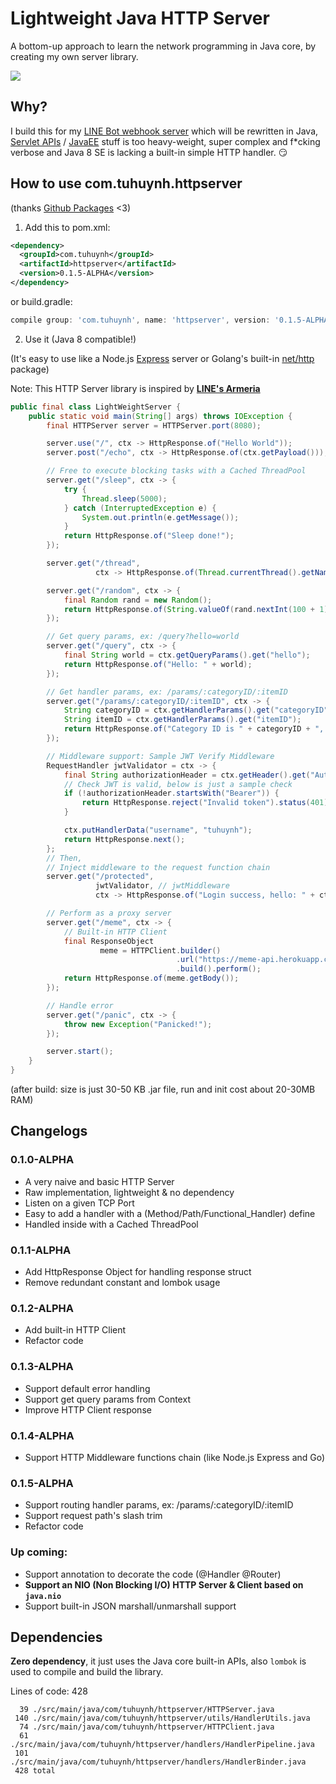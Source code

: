 # Lightweight Java HTTP Server

A bottom-up approach to learn the network programming in Java core, by creating my own server library.

![](https://miro.medium.com/max/1400/1*ziPHz443ne9yNwK0CmA0lQ.png)

## Why?

I build this for my [LINE Bot webhook server](https://github.com/huynhminhtufu/line-bot) which will be rewritten in Java, [Servlet APIs](https://docs.oracle.com/javaee/7/api/javax/servlet/package-summary.html) / [JavaEE](https://www.oracle.com/java/technologies/java-ee-glance.html) stuff is too heavy-weight, super complex and f*cking verbose and Java 8 SE is lacking a built-in simple HTTP handler. :smirk:

## How to use com.tuhuynh.httpserver

(thanks [Github Packages](https://github.com/huynhminhtufu/httpserver/packages/309436) <3)

1. Add this to pom.xml:

```xml
<dependency>
  <groupId>com.tuhuynh</groupId>
  <artifactId>httpserver</artifactId>
  <version>0.1.5-ALPHA</version>
</dependency>
```

or build.gradle:

```groovy
compile group: 'com.tuhuynh', name: 'httpserver', version: '0.1.5-ALPHA'
```

2. Use it (Java 8 compatible!)

(It's easy to use like a Node.js [Express](https://expressjs.com/) server or Golang's built-in [net/http](https://golang.org/pkg/net/http/) package)

Note: This HTTP Server library is inspired by **[LINE's Armeria](https://armeria.dev/)**

```java
public final class LightWeightServer {
    public static void main(String[] args) throws IOException {
        final HTTPServer server = HTTPServer.port(8080);

        server.use("/", ctx -> HttpResponse.of("Hello World"));
        server.post("/echo", ctx -> HttpResponse.of(ctx.getPayload()));

        // Free to execute blocking tasks with a Cached ThreadPool
        server.get("/sleep", ctx -> {
            try {
                Thread.sleep(5000);
            } catch (InterruptedException e) {
                System.out.println(e.getMessage());
            }
            return HttpResponse.of("Sleep done!");
        });

        server.get("/thread",
                   ctx -> HttpResponse.of(Thread.currentThread().getName()));

        server.get("/random", ctx -> {
            final Random rand = new Random();
            return HttpResponse.of(String.valueOf(rand.nextInt(100 + 1)));
        });

        // Get query params, ex: /query?hello=world
        server.get("/query", ctx -> {
            final String world = ctx.getQueryParams().get("hello");
            return HttpResponse.of("Hello: " + world);
        });

        // Get handler params, ex: /params/:categoryID/:itemID
        server.get("/params/:categoryID/:itemID", ctx -> {
            String categoryID = ctx.getHandlerParams().get("categoryID");
            String itemID = ctx.getHandlerParams().get("itemID");
            return HttpResponse.of("Category ID is " + categoryID + ", Item ID is " + itemID);
        });

        // Middleware support: Sample JWT Verify Middleware
        RequestHandler jwtValidator = ctx -> {
            final String authorizationHeader = ctx.getHeader().get("Authorization");
            // Check JWT is valid, below is just a sample check
            if (!authorizationHeader.startsWith("Bearer")) {
                return HttpResponse.reject("Invalid token").status(401);
            }

            ctx.putHandlerData("username", "tuhuynh");
            return HttpResponse.next();
        };
        // Then,
        // Inject middleware to the request function chain
        server.get("/protected",
                   jwtValidator, // jwtMiddleware
                   ctx -> HttpResponse.of("Login success, hello: " + ctx.getHandlerData("username")));

        // Perform as a proxy server
        server.get("/meme", ctx -> {
            // Built-in HTTP Client
            final ResponseObject
                    meme = HTTPClient.builder()
                                     .url("https://meme-api.herokuapp.com/gimme").method("GET")
                                     .build().perform();
            return HttpResponse.of(meme.getBody());
        });

        // Handle error
        server.get("/panic", ctx -> {
            throw new Exception("Panicked!");
        });

        server.start();
    }
}
```

(after build: size is just 30-50 KB .jar file, run and init cost about 20-30MB RAM)

## Changelogs

### 0.1.0-ALPHA

- A very naive and basic HTTP Server
- Raw implementation, lightweight & no dependency
- Listen on a given TCP Port
- Easy to add a handler with a (Method/Path/Functional_Handler) define
- Handled inside with a Cached ThreadPool

### 0.1.1-ALPHA

- Add HttpResponse Object for handling response struct
- Remove redundant constant and lombok usage

### 0.1.2-ALPHA

- Add built-in HTTP Client
- Refactor code

### 0.1.3-ALPHA

- Support default error handling
- Support get query params from Context
- Improve HTTP Client response

### 0.1.4-ALPHA

- Support HTTP Middleware functions chain (like Node.js Express and Go)

### 0.1.5-ALPHA

- Support routing handler params, ex: /params/:categoryID/:itemID
- Support request path's slash trim
- Refactor code

### Up coming:

- Support annotation to decorate the code (@Handler @Router)
- **Support an NIO (Non Blocking I/O) HTTP Server & Client based on `java.nio`**
- Support built-in JSON marshall/unmarshall support

## Dependencies

**Zero dependency**, it just uses the Java core built-in APIs, also `lombok` is used to compile and build the library.

Lines of code: 428
```
  39 ./src/main/java/com/tuhuynh/httpserver/HTTPServer.java
 140 ./src/main/java/com/tuhuynh/httpserver/utils/HandlerUtils.java
  74 ./src/main/java/com/tuhuynh/httpserver/HTTPClient.java
  61 ./src/main/java/com/tuhuynh/httpserver/handlers/HandlerPipeline.java
 101 ./src/main/java/com/tuhuynh/httpserver/handlers/HandlerBinder.java
 428 total
```